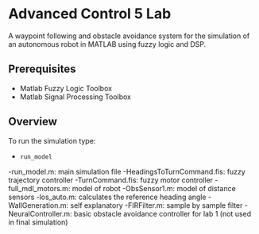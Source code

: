 # Advanced Control 5 Lab
A waypoint following and obstacle avoidance system for the simulation of an autonomous robot in MATLAB using fuzzy logic and DSP. 

## Prerequisites
- Matlab Fuzzy Logic Toolbox 
- Matlab Signal Processing Toolbox

## Overview
To run the simulation type:
- `run_model`

-run_model.m: main simulation file
-HeadingsToTurnCommand.fis: fuzzy trajectory controller
-TurnCommand.fis: fuzzy motor controller
-full_mdl_motors.m: model of robot
-ObsSensor1.m: model of distance sensors
-los_auto.m: calculates the reference heading angle
-WallGeneration.m: self explanatory
-FIRFilter.m: sample by sample filter 
-NeuralController.m: basic obstacle avoidance controller for lab 1 (not used in final simulation)


